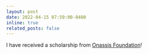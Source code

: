 ```yaml
---
layout: post
date: 2022-04-15 07:59:00-0400
inline: true
related_posts: false
---
```


I have received a scholarship from [Onassis Foundation]()!